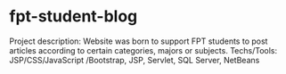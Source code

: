 # fpt-student-blog
Project description: Website was born to support FPT students to post articles according to
certain categories, majors or subjects.
Techs/Tools: JSP/CSS/JavaScript /Bootstrap, JSP, Servlet, SQL Server, NetBeans
